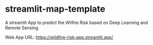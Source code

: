 # streamlit-map-template

A streamlit App to predict the Wilfire Risk based on Deep Learning and Remote Sensing.

Web App URL: <https://wildfire-risk-app.streamlit.app/>

